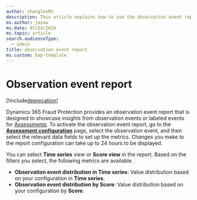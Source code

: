 ```yaml
---
author: zhangleoMS
description: This article explains how to use the observation event report in Microsoft Dynamics 365 Fraud Protection.
ms.author: josaw
ms.date: 07/24/2024
ms.topic: article
search.audienceType:
  - admin
title: observation event report
ms.custom: bap-template
---
```


# Observation event report

[!include[deprecation](includes/deprecation.md)]

Dynamics 365 Fraud Protection provides an observation event report that is designed to showcase insights from observation events or labeled events for [Assessments](assessment-create-new.md). To activate the observation event report, go to the **[Assessment configuration](assessment-configure-existing.md)** page, select the observation event, and then select the relevant data fields to set up the metrics. Changes you make to the report configuration can take up to 24 hours to be displayed.   

You can select **Time series** view or **Score view** in the report. Based on the filters you select, the following metrics are available. 
- **Observation event distribution in Time series**: Value distribution based on your configuration in **Time series**. 
- **Observation event distribution by Score**: Value distribution based on your configuration by **Score**.
